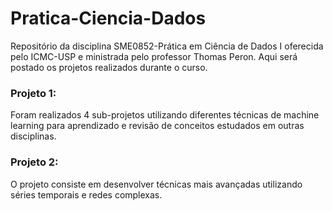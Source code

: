 # Pratica-Ciencia-Dados
Repositório da disciplina SME0852-Prática em Ciência de Dados I oferecida pelo ICMC-USP e ministrada pelo professor Thomas Peron. Aqui será postado os projetos realizados durante o curso.

### Projeto 1: 
Foram realizados 4 sub-projetos utilizando diferentes técnicas de machine learning para aprendizado e revisão de conceitos estudados em outras disciplinas. 

### Projeto 2:
O projeto consiste em desenvolver técnicas mais avançadas utilizando séries temporais e redes complexas.
